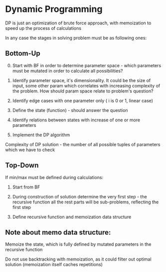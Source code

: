 Dynamic Programming
====================

DP is just an optimization of brute force approach, with memoization to speed up the process of calculations

In any case the stages in solving problem must be as following ones:

## Bottom-Up

0. Start with BF in order to determine parameter space - which parameters must be mutated in order to calculate all possibilities?

1. Identify parameter space, it's dimensionality. It could be the size of input, some other param which 
   correlates with increasing complexity of the problem. How should param space relate to problem's question?  

2. Identify edge cases with one parameter only ( i is 0 or 1, linear case)

3. Define the state (function) - should answer the question

4. Identify relations between states with increase of one or more parameters

5. Implement the DP algorithm


Complexity of DP solution - the number of all possible tuples of parameters which we have to check

## Top-Down

If min/max must be defined during calculations:

1. Start from BF

2. During construction of solution determine the very first step - the recursive function
   all the rest parts will be sub-problems, reflecting the first step

3. Define recursive function and memoization data structure

## Note about memo data structure:
 
Memoize the state, which is fully defined by mutated parameters in the recursive function

Do not use backtracking with memoization, as it could filter out optimal solution (memoization itself caches repetitions)

